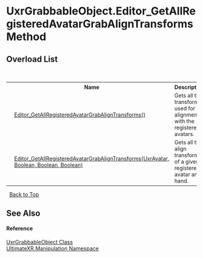 # UxrGrabbableObject.Editor_GetAllRegisteredAvatarGrabAlignTransforms Method 
 


## Overload List
&nbsp;<table><tr><th></th><th>Name</th><th>Description</th></tr><tr><td>![Public method](media/pubmethod.gif "Public method")</td><td><a href="M_UltimateXR_Manipulation_UxrGrabbableObject_Editor_GetAllRegisteredAvatarGrabAlignTransforms">Editor_GetAllRegisteredAvatarGrabAlignTransforms()</a></td><td>
Gets all the transforms used for alignment with the registered avatars.</td></tr><tr><td>![Public method](media/pubmethod.gif "Public method")</td><td><a href="M_UltimateXR_Manipulation_UxrGrabbableObject_Editor_GetAllRegisteredAvatarGrabAlignTransforms_1">Editor_GetAllRegisteredAvatarGrabAlignTransforms(UxrAvatar, Boolean, Boolean, Boolean)</a></td><td>
Gets all the align transforms of a given registered avatar and hand.</td></tr></table>&nbsp;
<a href="#uxrgrabbableobject.editor_getallregisteredavatargrabaligntransforms-method">Back to Top</a>

## See Also


#### Reference
<a href="T_UltimateXR_Manipulation_UxrGrabbableObject">UxrGrabbableObject Class</a><br /><a href="N_UltimateXR_Manipulation">UltimateXR.Manipulation Namespace</a><br />